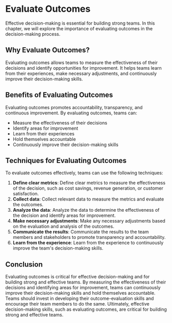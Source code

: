 # Evaluate Outcomes

Effective decision-making is essential for building strong teams. In this chapter, we will explore the importance of evaluating outcomes in the decision-making process.

## Why Evaluate Outcomes?

Evaluating outcomes allows teams to measure the effectiveness of their decisions and identify opportunities for improvement. It helps teams learn from their experiences, make necessary adjustments, and continuously improve their decision-making skills.

## Benefits of Evaluating Outcomes

Evaluating outcomes promotes accountability, transparency, and continuous improvement. By evaluating outcomes, teams can:

- Measure the effectiveness of their decisions
- Identify areas for improvement
- Learn from their experiences
- Hold themselves accountable
- Continuously improve their decision-making skills

## Techniques for Evaluating Outcomes

To evaluate outcomes effectively, teams can use the following techniques:

1. **Define clear metrics**: Define clear metrics to measure the effectiveness of the decision, such as cost savings, revenue generation, or customer satisfaction.
2. **Collect data**: Collect relevant data to measure the metrics and evaluate the outcomes.
3. **Analyze the data**: Analyze the data to determine the effectiveness of the decision and identify areas for improvement.
4. **Make necessary adjustments**: Make any necessary adjustments based on the evaluation and analysis of the outcomes.
5. **Communicate the results**: Communicate the results to the team members and stakeholders to promote transparency and accountability.
6. **Learn from the experience**: Learn from the experience to continuously improve the team's decision-making skills.

## Conclusion

Evaluating outcomes is critical for effective decision-making and for building strong and effective teams. By measuring the effectiveness of their decisions and identifying areas for improvement, teams can continuously improve their decision-making skills and hold themselves accountable. Teams should invest in developing their outcome-evaluation skills and encourage their team members to do the same. Ultimately, effective decision-making skills, such as evaluating outcomes, are critical for building strong and effective teams.

